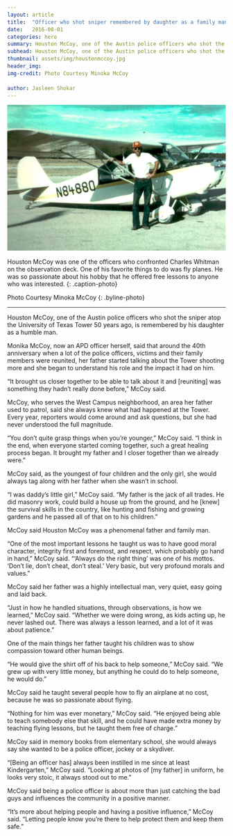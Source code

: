 ```yaml
---
layout: article
title:  "Officer who shot sniper remembered by daughter as a family man"
date:   2016-08-01
categories: hero
summary: Houston McCoy, one of the Austin police officers who shot the sniper atop the University of Texas Tower fifty years ago, is remembered by his daughter as a humble man.
subhead: Houston McCoy, one of the Austin police officers who shot the sniper atop the University of Texas Tower fifty years ago, is remembered by his daughter as a humble man.
thumbnail: assets/img/houstonmccoy.jpg
header_img: 
img-credit: Photo Courtesy Minoka McCoy

author: Jasleen Shokar
---
```

![Houston McCoy was one of the officers who confronted Charles Whitman on the observation deck. One of his favorite things to do was fly planes. He was so passionate about his hobby that he offered free lessons to anyone who was interested.](assets/img/houstonmccoy.jpg)

Houston McCoy was one of the officers who confronted Charles Whitman on the observation deck. One of his favorite things to do was fly planes. He was so passionate about his hobby that he offered free lessons to anyone who was interested.
{: .caption-photo}

Photo Courtesy Minoka McCoy
{: .byline-photo}

<hr>

Houston McCoy, one of the Austin police officers who shot the sniper atop the University of Texas Tower 50 years ago, is remembered by his daughter as a humble man.

Monika McCoy, now an APD officer herself, said that around the 40th anniversary when a lot of the police officers, victims and their family members were reunited, her father started talking about the Tower shooting more and she began to understand his role and the impact it had on him.

“It brought us closer together to be able to talk about it and [reuniting] was something they hadn’t really done before,” McCoy said.  

McCoy, who serves the West Campus neighborhood, an area her father used to patrol, said she always knew what had happened at the Tower. Every year, reporters would come around and ask questions, but she had never understood the full magnitude. 

“You don’t quite grasp things when you’re younger,” McCoy said. “I think in the end, when everyone started coming together, such a great healing process began. It brought my father and I closer together than we already were.” 

McCoy said, as the youngest of four children and the only girl, she would always tag along with her father when she wasn’t in school. 

“I was daddy’s little girl,” McCoy said. “My father is the jack of all trades. He did masonry work, could build a house up from the ground, and he [knew] the survival skills in the country, like hunting and fishing and growing gardens and he passed all of that on to his children.”

McCoy said Houston McCoy was a phenomenal father and family man.

“One of the most important lessons he taught us was to have good moral character, integrity first and foremost, and respect, which probably go hand in hand,” McCoy said. “‘Always do the right thing’ was one of his mottos. ‘Don’t lie, don’t cheat, don’t steal.’ Very basic, but very profound morals and values.” 

McCoy said her father was a highly intellectual man, very quiet, easy going and laid back. 

“Just in how he handled situations, through observations, is how we learned,” McCoy said. “Whether we were doing wrong, as kids acting up, he never lashed out. There was always a lesson learned, and a lot of it was about patience.” 

One of the main things her father taught his children was to show compassion toward other human beings. 

“He would give the shirt off of his back to help someone,” McCoy said. “We grew up with very little money, but anything he could do to help someone, he would do.” 

McCoy said he taught several people how to fly an airplane at no cost, because he was so passionate about flying. 

“Nothing for him was ever monetary,” McCoy said. “He enjoyed being able to teach somebody else that skill, and he could have made extra money by teaching flying lessons, but he taught them free of charge.” 

 McCoy said in memory books from elementary school, she would always say she wanted to be a police officer, jockey or a skydiver. 

“[Being an officer has] always been instilled in me since at least Kindergarten,” McCoy said. “Looking at photos of [my father] in uniform, he looks very stoic, it always stood out to me.” 

McCoy said being a police officer is about more than just catching the bad guys and influences the community in a positive manner.

“It’s more about helping people and having a positive influence,” McCoy said. “Letting people know you’re there to help protect them and keep them safe.” 
